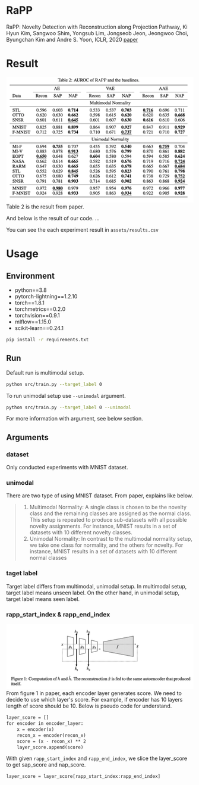 # RaPP
RaPP: Novelty Detection with Reconstruction along Projection Pathway, Ki Hyun Kim, Sangwoo Shim, Yongsub Lim, Jongseob Jeon, Jeongwoo Choi, Byungchan Kim and Andre S. Yoon, ICLR, 2020 [paper](https://openreview.net/forum?id=HkgeGeBYDB)


# Result
![table 2](assets/imgs/table_2.png)
Table 2 is the result from paper.

And below is the result of our code.
...

You can see the each experiment result in `assets/results.csv`

# Usage
## Environment
- python==3.8
- pytorch-lightning==1.2.10
- torch==1.8.1
- torchmetrics==0.2.0
- torchvision==0.9.1
- mlflow==1.15.0
- scikit-learn==0.24.1
```bash
pip install -r requirements.txt
```

## Run
Default run is multimodal setup.
```bash
python src/train.py --target_label 0
```

To run unimodal setup use `--unimodal` argument.
```bash
python src/train.py --target_label 0 --unimodal
```
For more information with argument, see below section.

## Arguments
### dataset
Only conducted experiments with MNIST dataset.


### unimodal
There are two type of using MNIST dataset. 
From paper, explains like below.
> 1. Multimodal Normality: A single class is chosen to be the novelty class and the remaining
classes are assigned as the normal class. This setup is repeated to produce sub-datasets
with all possible novelty assignments. For instance, MNIST results in a set of datasets with
10 different novelty classes.
> 2. Unimodal Normality: In contrast to the multimodal normality setup, we take one class for
normality, and the others for novelty. For instance, MNIST results in a set of datasets with
10 different normal classes

### taget label
Target label differs from multimodal, unimodal setup.
In multimodal setup, target label means unseen label.
On the other hand, in unimodal setup, target label means seen label.

### rapp_start_index & rapp_end_index
![figure 1](assets/imgs/figure_1.png)
From figure 1 in paper, each encoder layer generates score.
We need to decide to use which layer's score.
For example, if encoder has 10 layers length of score should be 10. Below is pseudo code for understand.
```
layer_score = []
for encoder in encoder_layer:
    x = encoder(x)
    recon_x = encoder(recon_x)
    score = (x - recon_x) ** 2
    layer_score.append(score)
```
With given `rapp_start_index` and `rapp_end_index`, we slice the layer_score to get sap_score and nap_score.
```
layer_score = layer_score[rapp_start_index:rapp_end_index]
```
